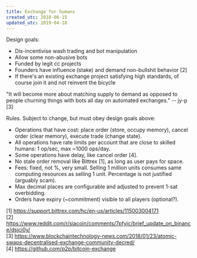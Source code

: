 ```yaml
---
title: Exchange for humans
created_utc: 2018-06-15
updated_utc: 2019-04-18
---
```


Design goals:

* Dis-incentivise wash trading and bot manipulation
* Allow some non-abusive bots
* Funded by legit cc projects
* Founders have influence (stake) and demand non-bullshit behavior [2]
* If there's an existing exchange project satisfying high standards, of course join it and not reinvent the bicycle

"It will become more about matching supply to demand as opposed to people churning things with bots all day on automated exchanges." -- jy-p [3]

Rules. Subject to change, but must obey design goals above:

* Operations that have cost: place order (store, occupy memory), cancel order (clear memory), execute trade (change state).
* All operations have rate limits per account that are close to skilled humans: 1 op/sec, max ~1000 ops/day.
* Some operations have delay, like cancel order [4].
* No stale order removal like Bittrex [1], as long as user pays for space.
* Fees: fixed, not %, very small. Selling 1 million units consumes same computing resources as selling 1 unit. Percentage is not justified (arguably scam).
* Max decimal places are configurable and adjusted to prevent 1-sat overbidding.
* Orders have expiry (~commitment) visible to all players (optional?).

[1] https://support.bittrex.com/hc/en-us/articles/115003004171  
[2] https://www.reddit.com/r/siacoin/comments/7pfyjc/brief_update_on_binance/dsjci0y/  
[3] https://www.blockchaintechnology-news.com/2018/01/23/atomic-swaps-decentralised-exchange-community-decred/  
[4] https://github.com/p2p/bitcoin-exchange
